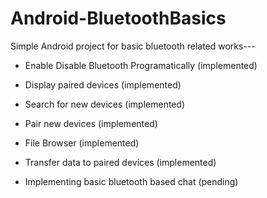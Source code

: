 # Android-BluetoothBasics

Simple Android project for basic bluetooth related works---

  - Enable Disable Bluetooth Programatically (implemented)

  - Display paired devices (implemented)

  - Search for new devices (implemented)

  - Pair new devices (implemented)

  - File Browser (implemented)

  - Transfer data to paired devices (implemented)

  - Implementing basic bluetooth based chat (pending)
